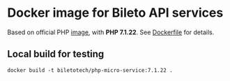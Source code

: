 # Docker image for Bileto API services

Based on official PHP [image](https://hub.docker.com/_/php/),
with **PHP 7.1.22**. See [Dockerfile](Dockerfile) for details.

## Local build for testing

`docker build -t biletotech/php-micro-service:7.1.22 .`

